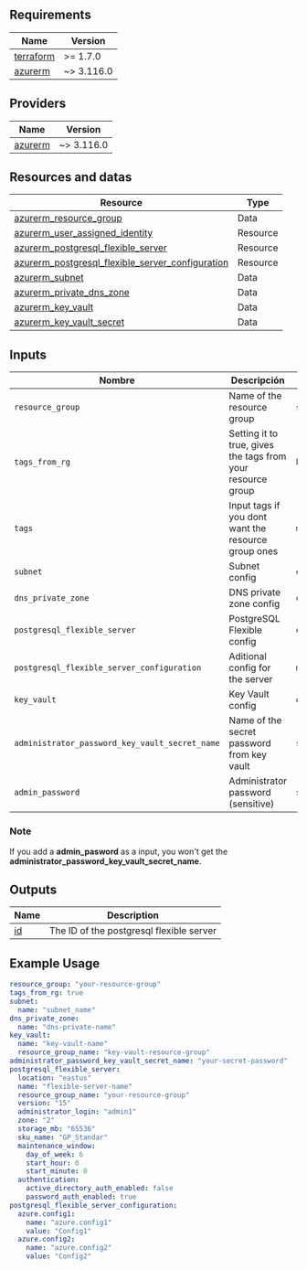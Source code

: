 ## Requirements

| Name | Version |
|------|---------|
| <a name="requirement_terraform"></a> [terraform](#requirement\_terraform) | >= 1.7.0 |
| <a name="requirement_azurerm"></a> [azurerm](#requirement\_azurerm) | ~> 3.116.0 |

## Providers

| Name | Version |
|------|---------|
| <a name="provider_azurerm"></a> [azurerm](#provider\_azurerm) | ~> 3.116.0 |


## Resources and datas

| Resource | Type |
|---------|------|
| [azurerm_resource_group](https://registry.terraform.io/providers/hashicorp/azurerm/latest/docs/data-sources/resource_group.html) | Data |
| [azurerm_user_assigned_identity](https://registry.terraform.io/providers/hashicorp/azurerm/latest/docs/resources/user_assigned_identity) | Resource |
| [azurerm_postgresql_flexible_server](https://registry.terraform.io/providers/hashicorp/azurerm/latest/docs/resources/postgresql_flexible_server) | Resource |
| [azurerm_postgresql_flexible_server_configuration](https://registry.terraform.io/providers/hashicorp/azurerm/latest/docs/resources/postgresql_flexible_server_configuration) | Resource |
| [azurerm_subnet](https://registry.terraform.io/providers/hashicorp/azurerm/latest/docs/data-sources/subnet) | Data |
| [azurerm_private_dns_zone](https://registry.terraform.io/providers/hashicorp/azurerm/latest/docs/data-sources/private_dns_zone) | Data |
| [azurerm_key_vault](https://registry.terraform.io/providers/hashicorp/azurerm/latest/docs/data-sources/key_vault) | Data |
| [azurerm_key_vault_secret](https://registry.terraform.io/providers/hashicorp/azurerm/latest/docs/data-sources/key_vault_secret) | Data |

## Inputs

| Nombre | Descripción | Tipo | Default | Requerido |
|--------|------------|------|---------|:--------:|
| `resource_group` | Name of the resource group | `string` | N/A | ✅ |
| `tags_from_rg` | Setting it to true, gives the tags from your resource group | `bool` | `false` | ❌ |
| `tags` | Input tags if you dont want the resource group ones | `map(string)` | `{ "name": "value" }` | ❌ |
| `subnet` | Subnet config | `object` | N/A | ✅ |
| `dns_private_zone` | DNS private zone config | `object` | N/A | ✅ |
| `postgresql_flexible_server` |  PostgreSQL Flexible config | `object` | N/A | ✅ |
| `postgresql_flexible_server_configuration` | Aditional config for the server | `map(object)` | `{}` | ❌ |
| `key_vault` | Key Vault config | `object` | N/A | ✅ |
| `administrator_password_key_vault_secret_name` | Name of the secret password from key vault | `string` | N/A | ✅ |
| `admin_password` | Administrator password (sensitive) | `string` | `null` | ❌ |

### Note
If you add a **admin_pasword** as a input, you won't get the **administrator_password_key_vault_secret_name**.

## Outputs

| Name | Description |
|------|-------------|
| <a name="id"></a> [id](#output\_id) | The ID of the postgresql flexible server |

## Example Usage

```yaml
resource_group: "your-resource-group"
tags_from_rg: true
subnet:
  name: "subnet_name"
dns_private_zone:
  name: "dns-private-name"
key_vault:
  name: "key-vault-name"
  resource_group_name: "key-vault-resource-group"
administrator_password_key_vault_secret_name: "your-secret-password"
postgresql_flexible_server:
  location: "eastus"
  name: "flexible-server-name"
  resource_group_name: "your-resource-group"
  version: "15"
  administrator_login: "admin1"
  zone: "2"
  storage_mb: "65536"
  sku_name: "GP_Standar"
  maintenance_window:
    day_of_week: 6
    start_hour: 0
    start_minute: 0
  authentication:
    active_directory_auth_enabled: false
    password_auth_enabled: true
postgresql_flexible_server_configuration:
  azure.config1:
    name: "azure.config1"
    value: "Config1"
  azure.config2:
    name: "azure.config2"
    value: "Config2"
```
